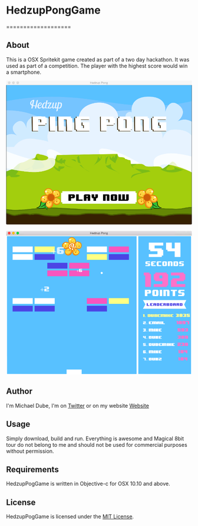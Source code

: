 # HedzupPongGame
===================

## About
This is a OSX Spritekit game created as part of a two day hackathon. It was used as part of a competition. The player with the highest score would win a smartphone. 

![BackgroundImage](https://github.com/dubemike/HedzupPong/blob/master/HedzupPongGame/Screenshots/screenshotTwo.png)

![BackgroundImage](https://github.com/dubemike/HedzupPong/blob/master/HedzupPongGame/Screenshots/screenshotOne.png)


## Author
I'm Michael Dube, I'm on [Twitter](https://twitter.com/dubemike) or on my website [Website](http://www.dubemike.com)

## Usage
Simply download, build and run. Everything is awesome and Magical 8bit tour do not belong to me and should not be used for commercial purposes without permission. 


## Requirements
HedzupPogGame is written in Objective-c for OSX 10.10 and above.

## License
HedzupPogGame is licensed under the [MIT License](http://opensource.org/licenses/mit-license.php). 